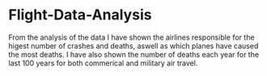 # Flight-Data-Analysis
From the analysis of the data I have shown the airlines responsible for the higest number of crashes and deaths, aswell as which planes have caused the most deaths. I have also shown the number of deaths each year for the last 100 years for both commerical and military air travel.
